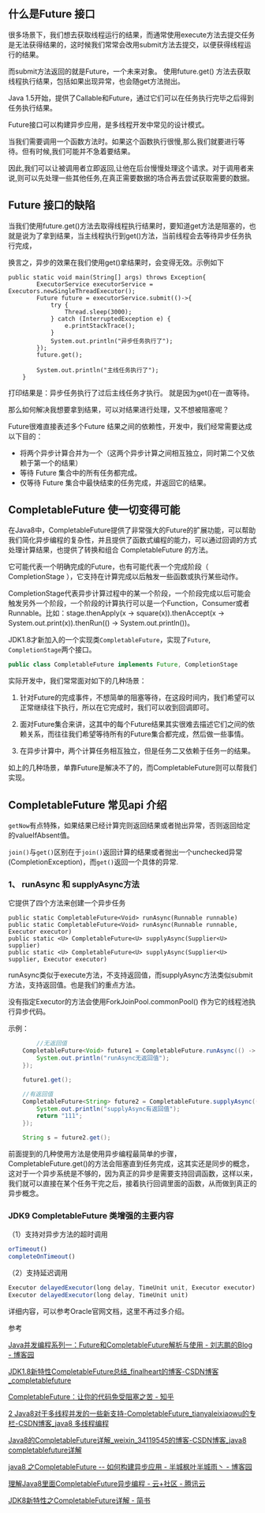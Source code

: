 ## 什么是Future 接口

很多场景下，我们想去获取线程运行的结果，而通常使用execute方法去提交任务是无法获得结果的，这时候我们常常会改用submit方法去提交，以便获得线程运行的结果。

而submit方法返回的就是Future，一个未来对象。 使用future.get() 方法去获取线程执行结果，包括如果出现异常，也会随get方法抛出。

Java 1.5开始，提供了Callable和Future，通过它们可以在任务执行完毕之后得到任务执行结果。

Future接口可以构建异步应用，是多线程开发中常见的设计模式。

当我们需要调用一个函数方法时。如果这个函数执行很慢,那么我们就要进行等待。但有时候,我们可能并不急着要结果。

因此,我们可以让被调用者立即返回,让他在后台慢慢处理这个请求。对于调用者来说,则可以先处理一些其他任务,在真正需要数据的场合再去尝试获取需要的数据。

 

## Future 接口的缺陷

当我们使用future.get()方法去取得线程执行结果时，要知道get方法是阻塞的，也就是说为了拿到结果，当主线程执行到get()方法，当前线程会去等待异步任务执行完成，

换言之，异步的效果在我们使用get()拿结果时，会变得无效。示例如下

```
public static void main(String[] args) throws Exception{
        ExecutorService executorService = Executors.newSingleThreadExecutor();
        Future future = executorService.submit(()->{
            try {
                Thread.sleep(3000);
            } catch (InterruptedException e) {
                e.printStackTrace();
            }
            System.out.println("异步任务执行了");
        });
        future.get();

        System.out.println("主线任务执行了");
    }
```

打印结果是：异步任务执行了过后主线任务才执行。 就是因为get()在一直等待。

那么如何解决我想要拿到结果，可以对结果进行处理，又不想被阻塞呢？

Future很难直接表述多个Future 结果之间的依赖性，开发中，我们经常需要达成以下目的：

- 将两个异步计算合并为一个（这两个异步计算之间相互独立，同时第二个又依赖于第一个的结果）
- 等待 Future 集合中的所有任务都完成。
- 仅等待 Future 集合中最快结束的任务完成，并返回它的结果。

## CompletableFuture 使一切变得可能

在Java8中，CompletableFuture提供了非常强大的Future的扩展功能，可以帮助我们简化异步编程的复杂性，并且提供了函数式编程的能力，可以通过回调的方式处理计算结果，也提供了转换和组合 CompletableFuture 的方法。

它可能代表一个明确完成的Future，也有可能代表一个完成阶段（ CompletionStage ），它支持在计算完成以后触发一些函数或执行某些动作。

CompletionStage代表异步计算过程中的某一个阶段，一个阶段完成以后可能会触发另外一个阶段，一个阶段的计算执行可以是一个Function，Consumer或者Runnable。比如：stage.thenApply(x -> square(x)).thenAccept(x -> System.out.print(x)).thenRun(() -> System.out.println())。

JDK1.8才新加入的一个实现类`CompletableFuture`，实现了`Future`, `CompletionStage`两个接口。

```java
public class CompletableFuture implements Future, CompletionStage 
```

实际开发中，我们常常面对如下的几种场景：

1. 针对Future的完成事件，不想简单的阻塞等待，在这段时间内，我们希望可以正常继续往下执行，所以在它完成时，我们可以收到回调即可。

2. 面对Future集合来讲，这其中的每个Future结果其实很难去描述它们之间的依赖关系，而往往我们希望等待所有的Future集合都完成，然后做一些事情。

3. 在异步计算中，两个计算任务相互独立，但是任务二又依赖于任务一的结果。

如上的几种场景，单靠Future是解决不了的，而CompletableFuture则可以帮我们实现。



## CompletableFuture 常见api 介绍

`getNow`有点特殊，如果结果已经计算完则返回结果或者抛出异常，否则返回给定的valueIfAbsent值。

`join()`与`get()`区别在于`join()`返回计算的结果或者抛出一个unchecked异常(CompletionException)，而`get()`返回一个具体的异常.

### 1、 runAsync 和 supplyAsync方法

 它提供了四个方法来创建一个异步任务

```
public static CompletableFuture<Void> runAsync(Runnable runnable)
public static CompletableFuture<Void> runAsync(Runnable runnable, Executor executor)
public static <U> CompletableFuture<U> supplyAsync(Supplier<U> supplier)
public static <U> CompletableFuture<U> supplyAsync(Supplier<U> supplier, Executor executor)
```

 

runAsync类似于execute方法，不支持返回值，而supplyAsync方法类似submit方法，支持返回值。也是我们的重点方法。

没有指定Executor的方法会使用ForkJoinPool.commonPool() 作为它的线程池执行异步代码。

示例：

```java
		//无返回值
    CompletableFuture<Void> future1 = CompletableFuture.runAsync(() -> {
        System.out.println("runAsync无返回值");
    });

    future1.get();

    //有返回值
    CompletableFuture<String> future2 = CompletableFuture.supplyAsync(() -> {
        System.out.println("supplyAsync有返回值");
        return "111";
    });

    String s = future2.get();
```



前面提到的几种使用方法是使用异步编程最简单的步骤，CompletableFuture.get()的方法会阻塞直到任务完成，这其实还是同步的概念，这对于一个异步系统是不够的，因为真正的异步是需要支持回调函数，这样以来，我们就可以直接在某个任务干完之后，接着执行回调里面的函数，从而做到真正的异步概念。

















### JDK9 CompletableFuture 类增强的主要内容

（1）支持对异步方法的超时调用

```javascript
orTimeout()
completeOnTimeout()
```

（2）支持延迟调用

```javascript
Executor delayedExecutor(long delay, TimeUnit unit, Executor executor)
Executor delayedExecutor(long delay, TimeUnit unit)
```

详细内容，可以参考Oracle官网文档，这里不再过多介绍。





参考

[Java并发编程系列一：Future和CompletableFuture解析与使用 \- 刘志鹏的Blog \- 博客园](https://www.cnblogs.com/happyliu/p/9462703.html)



[JDK1\.8新特性CompletableFuture总结\_finalheart的博客\-CSDN博客\_completablefuture](https://blog.csdn.net/finalheart/article/details/87615546)

[CompletableFuture：让你的代码免受阻塞之苦 \- 知乎](https://zhuanlan.zhihu.com/p/101716685)

[2 Java8对于多线程并发的一些新支持\-CompletableFuture\_tianyaleixiaowu的专栏\-CSDN博客\_java8 多线程编程](https://blog.csdn.net/tianyaleixiaowu/article/details/79976428)

[Java8的CompletableFuture详解\_weixin\_34119545的博客\-CSDN博客\_java8 completablefuture详解](https://blog.csdn.net/weixin_34119545/article/details/92052390)

[java8 之CompletableFuture \-\- 如何构建异步应用 \- 半城枫叶半城雨丶 \- 博客园](https://www.cnblogs.com/xinde123/p/10928091.html)

[理解Java8里面CompletableFuture异步编程 \- 云\+社区 \- 腾讯云](https://cloud.tencent.com/developer/article/1366581)

[JDK8新特性之CompletableFuture详解 \- 简书](https://www.jianshu.com/p/547d2d7761db)